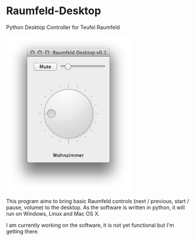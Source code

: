 Raumfeld-Desktop
================

Python Desktop Controller for Teufel Raumfeld

<img src="Screenshot.png">

This program aims to bring basic Raumfeld controls (next / previous, start / pause, volume) to the desktop.
As the software is written in python, it will run on Windows, Linux and Mac OS X.

I am currently working on the software, it is not yet functional but I'm getting there.
